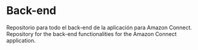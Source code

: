 # Back-end
Repositorio para todo el back-end de la aplicación para Amazon Connect.
Repository for the back-end functionalities for the Amazon Connect application.
